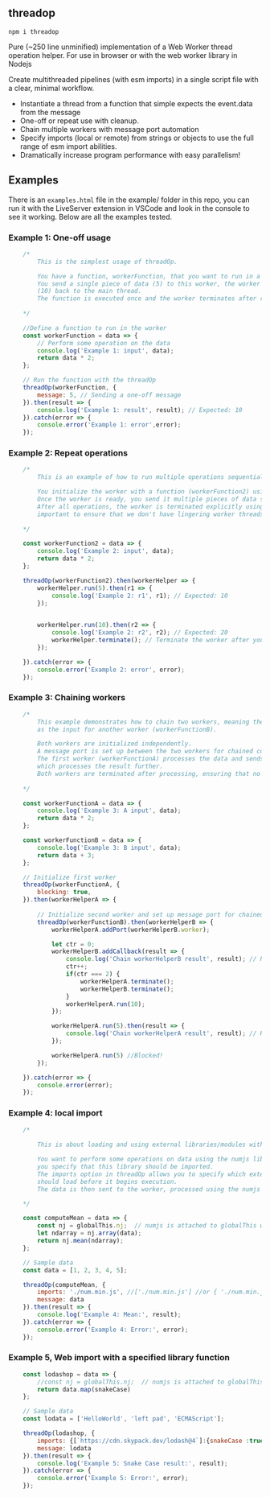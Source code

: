 ## threadop

`npm i threadop`

Pure (~250 line unminified) implementation of a Web Worker thread operation helper. For use in browser or with the web worker library in Nodejs

Create multithreaded pipelines (with esm imports) in a single script file with a clear, minimal workflow.

- Instantiate a thread from a function that simple expects the event.data from the message
- One-off or repeat use with cleanup.
- Chain multiple workers with message port automation
- Specify imports (local or remote) from strings or objects to use the full range of esm import abilities.
- Dramatically increase program performance with easy parallelism!

## Examples

There is an `examples.html` file in the example/ folder in this repo, you can run it with the LiveServer extension in VSCode and look in the console to see it working. Below are all the examples tested.

### Example 1: One-off usage
```js
    /*
        This is the simplest usage of threadOp.

        You have a function, workerFunction, that you want to run in a separate thread (i.e., Web Worker).
        You send a single piece of data (5) to this worker, the worker multiplies this data by 2, and sends the result 
        (10) back to the main thread.
        The function is executed once and the worker terminates after returning the result.
                
    */

    //Define a function to run in the worker
    const workerFunction = data => {
        // Perform some operation on the data
        console.log('Example 1: input', data);
        return data * 2;
    };

    // Run the function with the threadOp
    threadOp(workerFunction, {
        message: 5, // Sending a one-off message
    }).then(result => {
        console.log('Example 1: result', result); // Expected: 10
    }).catch(error => {
        console.error('Example 1: error',error);
    });
```
    
### Example 2: Repeat operations
```js
    /*
        This is an example of how to run multiple operations sequentially in a worker.

        You initialize the worker with a function (workerFunction2) using threadOp.
        Once the worker is ready, you send it multiple pieces of data sequentially. Each piece of data is processed independently.
        After all operations, the worker is terminated explicitly using the workerHelper.terminate() method. This is 
        important to ensure that we don't have lingering worker threads.
    
    */

    const workerFunction2 = data => {
        console.log('Example 2: input', data);
        return data * 2;
    };

    threadOp(workerFunction2).then(workerHelper => {
        workerHelper.run(5).then(r1 => {
            console.log('Example 2: r1', r1); // Expected: 10
        });

        
        workerHelper.run(10).then(r2 => {
            console.log('Example 2: r2', r2); // Expected: 20
            workerHelper.terminate(); // Terminate the worker after you're done with it.
        });

    }).catch(error => {
        console.error('Example 2: error', error);
    });
```   
 
### Example 3: Chaining workers
```js
    /*
        This example demonstrates how to chain two workers, meaning the output of one worker (workerFunctionA) is used 
        as the input for another worker (workerFunctionB).

        Both workers are initialized independently.
        A message port is set up between the two workers for chained communication.
        The first worker (workerFunctionA) processes the data and sends its result to the second worker (workerFunctionB), 
        which processes the result further.
        Both workers are terminated after processing, ensuring that no worker threads remain active.
    
    */

    const workerFunctionA = data => {
        console.log('Example 3: A input', data);
        return data * 2;
    };

    const workerFunctionB = data => {
        console.log('Example 3: B input', data);
        return data + 3;
    };

    // Initialize first worker
    threadOp(workerFunctionA, {
        blocking: true,
    }).then(workerHelperA => {
    
        // Initialize second worker and set up message port for chained communication
        threadOp(workerFunctionB).then(workerHelperB => {
            workerHelperA.addPort(workerHelperB.worker);

            let ctr = 0;
            workerHelperB.addCallback(result => {
                console.log('Chain workerHelperB result', result); // Result from the chained worker operation                
                ctr++;
                if(ctr === 2) {
                    workerHelperA.terminate();
                    workerHelperB.terminate();
                }
                workerHelperA.run(10);
            });

            workerHelperA.run(5).then(result => {
                console.log('Chain workerHelperA result', result); // Result from the chained worker operation
            });

            workerHelperA.run(5) //Blocked!
        });

    }).catch(error => {
        console.error(error);
    });
```
    
### Example 4: local import

```js
    /*
    
        This is about loading and using external libraries/modules within the worker.

        You want to perform some operations on data using the numjs library. So, before running the worker, 
        you specify that this library should be imported.
        The imports option in threadOp allows you to specify which external scripts or libraries the worker 
        should load before it begins execution.
        The data is then sent to the worker, processed using the numjs functions, and the result is returned.

    */

    const computeMean = data => {
        const nj = globalThis.nj;  // numjs is attached to globalThis within the worker context
        let ndarray = nj.array(data);
        return nj.mean(ndarray);
    };

    // Sample data
    const data = [1, 2, 3, 4, 5];

    threadOp(computeMean, {
        imports: './num.min.js', //['./num.min.js'] //or { './num.min.js':true } //use objects to get more fine grained, e.g. for a import url pass an object with specific module methods and alias strings or bools
        message: data
    }).then(result => {
        console.log('Example 4: Mean:', result);
    }).catch(error => {
        console.error('Example 4: Error:', error);
    });
```
    
### Example 5, Web import with a specified library function

```js   
    const lodashop = data => {
        //const nj = globalThis.nj;  // numjs is attached to globalThis within the worker context
        return data.map(snakeCase)
    };

    // Sample data
    const lodata = ['HelloWorld', 'left pad', 'ECMAScript'];

    threadOp(lodashop, {
        imports: {[`https://cdn.skypack.dev/lodash@4`]:{snakeCase :true}}, //['./num.min.js'] //or { './num.min.js':true } //use objects to get more fine grained, e.g. for a import url pass an object with specific module methods and alias strings or bools
        message: lodata
    }).then(result => {
        console.log('Example 5: Snake Case result:', result);
    }).catch(error => {
        console.error('Example 5: Error:', error);
    });
```